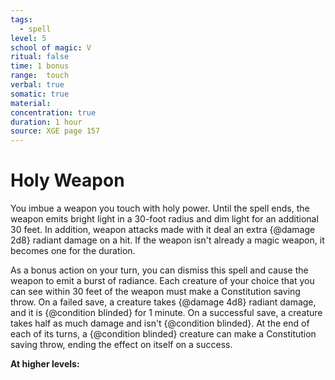 ```yaml
---
tags:
  - spell
level: 5
school of magic: V
ritual: false
time: 1 bonus
range:  touch
verbal: true
somatic: true
material: 
concentration: true
duration: 1 hour
source: XGE page 157
---
```

# Holy Weapon
You imbue a weapon you touch with holy power. Until the spell ends, the weapon emits bright light in a 30-foot radius and dim light for an additional 30 feet. In addition, weapon attacks made with it deal an extra {@damage 2d8} radiant damage on a hit. If the weapon isn't already a magic weapon, it becomes one for the duration.

As a bonus action on your turn, you can dismiss this spell and cause the weapon to emit a burst of radiance. Each creature of your choice that you can see within 30 feet of the weapon must make a Constitution saving throw. On a failed save, a creature takes {@damage 4d8} radiant damage, and it is {@condition blinded} for 1 minute. On a successful save, a creature takes half as much damage and isn't {@condition blinded}. At the end of each of its turns, a {@condition blinded} creature can make a Constitution saving throw, ending the effect on itself on a success.

**At higher levels:** 
